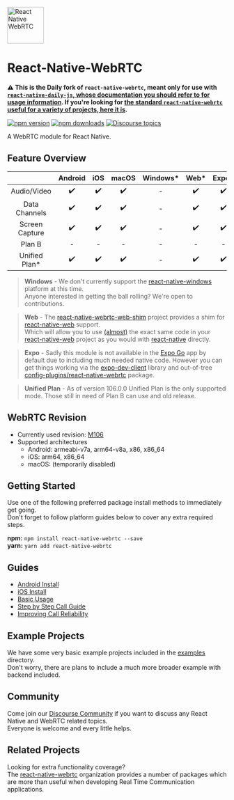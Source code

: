 [<img src="https://avatars.githubusercontent.com/u/42463376" alt="React Native WebRTC" style="height: 6em;" />](https://github.com/react-native-webrtc/react-native-webrtc)

# React-Native-WebRTC

**:warning: This is the Daily fork of `react-native-webrtc`, meant only for use with [`react-native-daily-js`, whose documentation you should refer to for usage information](https://github.com/daily-co/react-native-daily-js). If you're looking for [the standard `react-native-webrtc` useful for a variety of projects, here it is](https://www.npmjs.com/package/react-native-webrtc).**


[![npm version](https://img.shields.io/npm/v/react-native-webrtc)](https://www.npmjs.com/package/react-native-webrtc)
[![npm downloads](https://img.shields.io/npm/dm/react-native-webrtc)](https://www.npmjs.com/package/react-native-webrtc)
[![Discourse topics](https://img.shields.io/discourse/topics?server=https%3A%2F%2Freact-native-webrtc.discourse.group%2F)](https://react-native-webrtc.discourse.group/)

A WebRTC module for React Native.

## Feature Overview

|  | Android | iOS | macOS | Windows* | Web* | Expo* |
| :-: | :-------: | :---: | :-----: | :--------: | :----: | :-----: |
| Audio/Video | :heavy_check_mark: | :heavy_check_mark: | :heavy_check_mark: | - | :heavy_check_mark: | :heavy_check_mark: |
| Data Channels | :heavy_check_mark: | :heavy_check_mark: | :heavy_check_mark: | - | :heavy_check_mark: | :heavy_check_mark: |
| Screen Capture | :heavy_check_mark: | :heavy_check_mark: | :heavy_check_mark: | - | :heavy_check_mark: | :heavy_check_mark: |
| Plan B | - | - | - | - | - | - |
| Unified Plan* | :heavy_check_mark: | :heavy_check_mark: | :heavy_check_mark: | - | :heavy_check_mark: | :heavy_check_mark: |

> **Windows** - We don't currently support the [react-native-windows](https://github.com/microsoft/react-native-windows) platform at this time.  
Anyone interested in getting the ball rolling? We're open to contributions.

> **Web** - The [react-native-webrtc-web-shim](https://github.com/react-native-webrtc/react-native-webrtc-web-shim) project provides a shim for [react-native-web](https://github.com/necolas/react-native-web) support.  
Which will allow you to use [(almost)](https://github.com/react-native-webrtc/react-native-webrtc-web-shim/tree/main#setup) the exact same code in your [react-native-web](https://github.com/necolas/react-native-web) project as you would with [react-native](https://reactnative.dev/) directly.  

> **Expo** - Sadly this module is not available in the [Expo Go](https://expo.dev/client) app by default due to including much needed native code. However you can get things working via the [expo-dev-client](https://docs.expo.dev/development/getting-started/) library and out-of-tree [config-plugins/react-native-webrtc](https://github.com/expo/config-plugins/tree/master/packages/react-native-webrtc) package.  

> **Unified Plan** - As of version 106.0.0 Unified Plan is the only supported mode. Those still in need of Plan B can use and old release.

## WebRTC Revision

* Currently used revision: [M106](https://github.com/jitsi/webrtc/tree/M106)
* Supported architectures
  * Android: armeabi-v7a, arm64-v8a, x86, x86_64
  * iOS: arm64, x86_64
  * macOS: (temporarily disabled)

## Getting Started

Use one of the following preferred package install methods to immediately get going.  
Don't forget to follow platform guides below to cover any extra required steps.  

**npm:** `npm install react-native-webrtc --save`  
**yarn:** `yarn add react-native-webrtc`  

## Guides

- [Android Install](./Documentation/AndroidInstallation.md)
- [iOS Install](./Documentation/iOSInstallation.md)
- [Basic Usage](./Documentation/BasicUsage.md)
- [Step by Step Call Guide](./Documentation/CallGuide.md)
- [Improving Call Reliability](./Documentation/ImprovingCallReliability.md)

## Example Projects

We have some very basic example projects included in the [examples](./examples) directory.  
Don't worry, there are plans to include a much more broader example with backend included.  

## Community

Come join our [Discourse Community](https://react-native-webrtc.discourse.group/) if you want to discuss any React Native and WebRTC related topics.  
Everyone is welcome and every little helps.  

## Related Projects

Looking for extra functionality coverage?  
The [react-native-webrtc](https://github.com/react-native-webrtc) organization provides a number of packages which are more than useful when developing Real Time Communication applications.  

